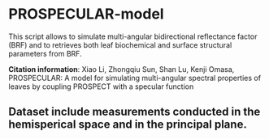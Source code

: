 # PROSPECULAR-model
This script allows to simulate multi-angular bidirectional reflectance factor (BRF) and 
to retrieves both leaf biochemical and surface structural parameters from BRF.

**Citation information**: Xiao Li, Zhongqiu Sun, Shan Lu, Kenji Omasa, 
PROSPECULAR: A model for simulating multi-angular spectral properties of 
leaves by coupling PROSPECT with a specular function


## Dataset include measurements conducted in the hemisperical space and in the principal plane. 
